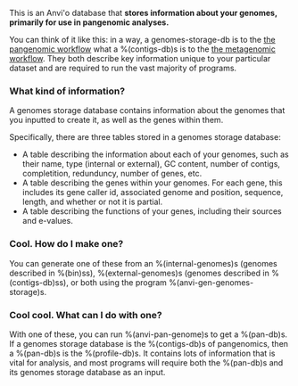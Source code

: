 This is an Anvi'o database that **stores information about your genomes, primarily for use in pangenomic analyses.**

You can think of it like this: in a way, a genomes-storage-db is to the [the pangenomic workflow](http://merenlab.org/2016/11/08/pangenomics-v2/#generating-an-anvio-genomes-storage) what a %(contigs-db)s is to the [the metagenomic workflow](http://merenlab.org/2016/06/22/anvio-tutorial-v2/). They both describe key information unique to your particular dataset and are required to run the vast majority of programs. 

### What kind of information? 

A genomes storage database contains information about the genomes that you inputted to create it, as well as the genes within them. 

Specifically, there are three tables stored in a genomes storage database: 

* A table describing the information about each of your genomes, such as their name, type (internal or external), GC content, number of contigs, completition, redunduncy, number of genes, etc. 
* A table describing the genes within your genomes. For each gene, this includes its gene caller id, associated genome and position, sequence, length, and whether or not it is partial. 
* A table describing the functions of your genes, including their sources and e-values. 

### Cool. How do I make one? 

You can generate one of these from an %(internal-genomes)s (genomes described in %(bin)ss), %(external-genomes)s (genomes described in %(contigs-db)ss), or both using the program %(anvi-gen-genomes-storage)s. 

### Cool cool. What can I do with one? 

With one of these, you can run %(anvi-pan-genome)s to get a %(pan-db)s. If a genomes storage database is the %(contigs-db)s of pangenomics, then a %(pan-db)s is the %(profile-db)s. It contains lots of information that is vital for analysis, and most programs will require both the %(pan-db)s and its genomes storage database as an input. 
